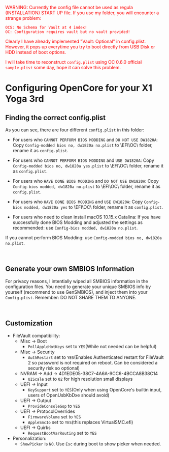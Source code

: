 <font color="#FF0000"> WARNING: Currently the config file cannot be used as regula (INSTALLATION) START UP file. If you use my folder, you will encounter a strange problem:
   
```
OCS: No Schema for Vault at 4 index!
OC: Configuration requires vault but no vault provided! 
```

Clearly I have already implemented "Vault: Optional" in config.plist. However, it pops up everytime you try to boot directly from USB Disk or HDD instead of boot options. 

I will take time to reconstruct `config.plist` using OC 0.6.0 official `sample.plist` some day, hope it can solve this problem. 

</font>

# Configuring OpenCore for your X1 Yoga 3rd


##  Finding the correct config.plist

As you can see, there are four different `config.plist` in this folder: <br>
* For users who `CANNOT PERFORM BIOS MODDING` and `DO NOT USE DW1820A`: 
Copy  `Config-modded bios no, dw1820a no.plist` to \EFI\OC\ folder, rename it as `config.plist`. <br>

* For users who `CANNOT PERFORM BIOS MODDING` and `USE DW1820A`: 
Copy  `Config-modded bios no, dw1820a yes.plist` to \EFI\OC\ folder, rename it as `config.plist`. <br>

* For users who `HAVE DONE BIOS MODDING` and `DO NOT USE DW1820A`: 
Copy  `Config-bios modded, dw1820a no.plist` to \EFI\OC\ folder, rename it as `config.plist`. <br>

* For users who `HAVE DONE BIOS MODDING` and `USE DW1820A`: 
Copy  `Config-bios modded, dw1820a yes` to \EFI\OC\ folder, rename it as `config.plist`. <br>


* For users who need to clean install macOS 10.15.x Catalina: 
If you have successfully done BIOS Modding and adjusted the settings as recommended:
use `Config-bios modded, dw1820a no.plist`. 

If you cannot perform BIOS Modding: 
use  `Config-modded bios no, dw1820a no.plist`. 

<br>

## Generate your own SMBIOS Information

For privacy reasons, I intentially wiped all SMBIOS information in the configuration files. 
You need to generate your unique SMBIOS info by yourself (recommend to use GenSMBIOS), and inject them into your `Config.plist`. Remember: DO NOT SHARE THEM TO ANYONE. 

<br>

## Customization

* FileVault compatibility:
    * Misc -> Boot
        * `PollAppleHotKeys` set to `YES`(While not needed can be helpful)
    * Misc -> Security
        * `AuthRestart` set to `YES`(Enables Authenticated restart for FileVault 2 so password is not required on reboot. Can be considered a security risk so optional)
    * NVRAM -> Add -> 4D1EDE05-38C7-4A6A-9CC6-4BCCA8B38C14
        * `UIScale` set to `02` for high resolution small displays
    * UEFI -> Input
        * `KeySupport` set to `YES`(Only when using OpenCore's builtin input, users of OpenUsbKbDxe should avoid)
    * UEFI -> Output
        * `ProvideConsoleGop` to `YES`
    * UEFI -> ProtocolOverrides
        * `FirmwareVolume` set to `YES`
        * `AppleSmcIo` set to `YES`(this replaces VirtualSMC.efi)
    * UEFI -> Quirks
        * `RequestBootVarRouting` set to `YES`
* Personalization:
    * `ShowPicker` is `NO`. Use `Esc` during boot to show picker when needed.
